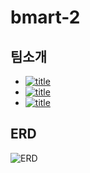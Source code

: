 # bmart-2

## 팀소개
- [![title](https://img.shields.io/badge/DEVLOPER-양명우-123456)](https://github.com/myungwoo-Y)
- [![title](https://img.shields.io/badge/DEVLOPER-이수정-123456)](https://github.com/sooojungee)
- [![title](https://img.shields.io/badge/DEVLOPER-김유영-123456)](https://github.com/yuda1124)

## ERD
![ERD](https://user-images.githubusercontent.com/18456572/89965106-ea214a00-dc86-11ea-85f6-704d5ddb596a.png)
